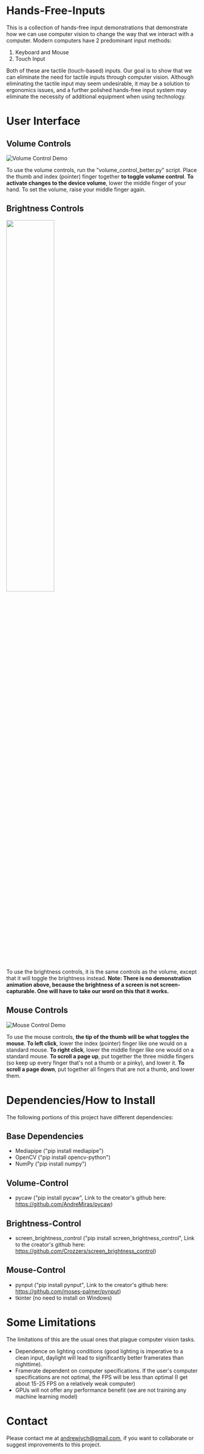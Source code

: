 # Hands-Free-Inputs

This is a collection of hands-free input demonstrations that demonstrate how we can use computer vision to change the way that we interact with a computer. Modern computers have 2 predominant input methods:

1) Keyboard and Mouse
2) Touch Input

Both of these are tactile (touch-based) inputs. Our goal is to show that we can eliminate the need for tactile inputs through computer vision. Although eliminating the tactile input may seem undesirable, it may be a solution to ergonomics issues, and a further polished hands-free input system may eliminate the necessity of additional equipment when using technology.

# User Interface

## Volume Controls

![Volume Control Demo](https://github.com/GitHubOfAndrew/Hands-Free-Controls/blob/main/Animation_volume_test4.gif)

To use the volume controls, run the "volume_control_better.py" script. Place the thumb and index (pointer) finger together **to toggle volume control**. **To activate changes to the device volume**, lower the middle finger of your hand. To set the volume, raise your middle finger again.

## Brightness Controls
<img src="https://user-images.githubusercontent.com/85316690/154621660-5d5d4d53-a4e4-4dc4-a600-c47f22c6d70d.png" width=50% height=50%>

To use the brightness controls, it is the same controls as the volume, except that it will toggle the brightness instead. **Note: There is no demonstration animation above, because the brightness of a screen is not screen-capturable. One will have to take our word on this that it works.**

## Mouse Controls

![Mouse Control Demo](https://github.com/GitHubOfAndrew/Hands-Free-Controls/blob/main/Animation_mouse_click_test.gif)

To use the mouse controls, **the tip of the thumb will be what toggles the mouse**. **To left click**, lower the index (pointer) finger like one would on a standard mouse. **To right click**, lower the middle finger like one would on a standard mouse. **To scroll a page up**, put together the three middle fingers (so keep up every finger that's not a thumb or a pinky), and lower it. **To scroll a page down**, put together all fingers that are not a thumb, and lower them.

# Dependencies/How to Install

The following portions of this project have different dependencies:

## Base Dependencies

- Mediapipe ("pip install mediapipe")
- OpenCV ("pip install opencv-python")
- NumPy ("pip install numpy")

## Volume-Control

- pycaw ("pip install pycaw", Link to the creator's github here: https://github.com/AndreMiras/pycaw)

## Brightness-Control

- screen_brightness_control ("pip install screen_brightness_control", Link to the creator's github here: https://github.com/Crozzers/screen_brightness_control)

## Mouse-Control

- pynput ("pip install pynput", Link to the creator's github here: https://github.com/moses-palmer/pynput)
- tkinter (no need to install on Windows)

# Some Limitations

The limitations of this are the usual ones that plague computer vision tasks.

- Dependence on lighting conditions (good lighting is imperative to a clean input, daylight will lead to significantly better framerates than nighttime).
- Framerate dependent on computer specifications. If the user's computer specifications are not optimal, the FPS will be less than optimal (I get about 15-25 FPS on a relatively weak computer)
- GPUs will not offer any performance benefit (we are not training any machine learning model)

# Contact

Please contact me at andrewjych@gmail.com, if you want to collaborate or suggest improvements to this project. 

